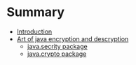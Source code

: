 # Summary

* [Introduction](README.md)
* [Art of java encryption and descryption](art_of_java_encryption_and_descryption.md)
   * [java.secrity package](javasecrity_package.md)
   * [java.crypto package](javacrypto_package.md)

